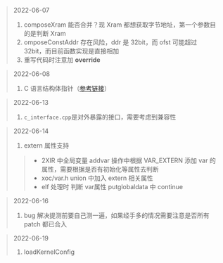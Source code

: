 > 2022-06-07
> 1. composeXram 能否合并？现 Xram 都想获取字节地址，第一个参数目的是判断 Xram
> 2. omposeConstAddr 存在风险，ddr 是 32bit，而 ofst 可能超过 32bit，而目前函数实现是直接相加
> 3. 重写代码时注意加 **override**

> 2022-06-08
> 1. C 语言结构体指针（[参考链接](http://c.biancheng.net/view/2033.html)）

> 2022-06-13
> 1. `c_interface.cpp`是对外暴露的接口，需要考虑到兼容性

> 2022-06-14
> 1. extern 属性支持
>> * 2XIR 中全局变量 addvar 操作中根据 VAR_EXTERN 添加 var 的属性，需要根据是否有初始化等属性去判断
>> * xoc/var.h union 中加入 extern 相关属性
>> * elf 处理时 判断 var属性 putglobaldata 中 continue

> 2022-06-16
> 1. bug 解决提测前要自己测一遍，如果经手多的情况需要注意是否所有 patch 都已合入

> 2022-06-19
> 1. loadKernelConfig

